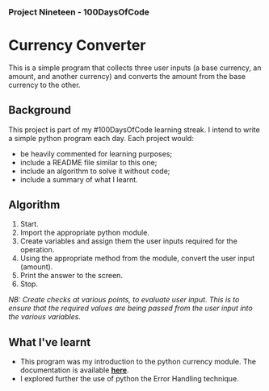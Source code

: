 ### Project Nineteen - 100DaysOfCode
# Currency Converter
This is a simple program that collects three user inputs (a base currency, an amount, and another currency) and converts the amount from the base currency to the other.

## Background
This project is part of my #100DaysOfCode learning streak. I intend to write a simple python program each day. Each project would:
* be heavily commented for learning purposes;
* include a README file similar to this one;
* include an algorithm to solve it without code;
* include a summary of what I learnt.

## Algorithm
1. Start.
2. Import the appropriate python module.
3. Create variables and assign them the user inputs required for the operation.
4. Using the appropriate method from the module, convert the user input (amount).
6. Print the answer to the screen.
7. Stop.

*NB: Create checks at various points, to evaluate user input. This is to ensure that the required values are being passed from the user input into the various variables.*

## What I've learnt
* This program was my introduction to the python currency module. The documentation is available **[here](https://readthedocs.org/projects/forex-python/downloads/pdf/latest/)**.
* I explored further the use of python the Error Handling technique.
